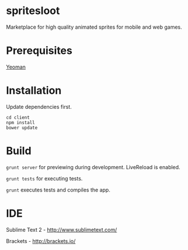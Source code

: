spritesloot
===========
Marketplace for high quality animated sprites for mobile and web games.

Prerequisites
====

[Yeoman](http://yeoman.io)

Installation
============

Update dependencies first.

```
cd client
npm install
bower update
```

Build
=====

```grunt server``` for previewing during development. LiveReload is enabled.

```grunt tests``` for executing tests.

```grunt``` executes tests and compiles the app.

IDE
===
Sublime Text 2 - http://www.sublimetext.com/

Brackets - http://brackets.io/
